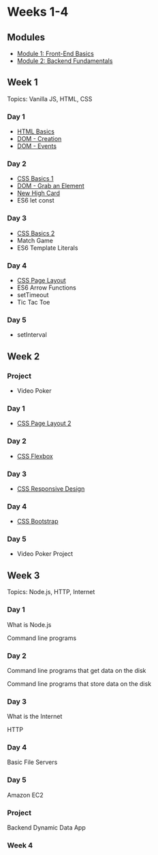 # Weeks 1-4

## Modules

* [Module 1: Front-End Basics](../module-1-front-end-basics/module-1-overview.md)
* [Module 2: Backend Fundamentals ](../module-2-back-end-basics/module-2-overview.md)

## Week 1

Topics: Vanilla JS, HTML, CSS

### Day 1

* [HTML Basics](../module-1-front-end-basics/html-and-css.md#free-code-camp-html)
* [DOM - Creation](../module-1-front-end-basics/dom-review/creating-elements.md)
* [DOM - Events](../module-1-front-end-basics/dom-review/events.md)

### Day 2

* [CSS Basics 1](../module-1-front-end-basics/html-and-css.md#free-code-camp-css)
* [DOM - Grab an Element](../module-1-front-end-basics/dom-review/events.md)
* [New High Card](../module-1-front-end-basics/new-high-card.md)
* ES6 let const

### Day 3

* [CSS Basics 2](../module-1-front-end-basics/html-and-css.md#free-code-camp-css)
* Match Game
* ES6 Template Literals

### Day 4

* [CSS Page Layout](../module-1-front-end-basics/html-and-css.md#css-web-page-layout)
* ES6 Arrow Functions
* setTimeout
* Tic Tac Toe

### Day 5

* setInterval

## Week 2

### Project

* Video Poker

### Day 1

* [CSS Page Layout 2](../module-1-front-end-basics/html-and-css.md#css-web-page-layout)

### Day 2

* [CSS Flexbox](../module-1-front-end-basics/html-and-css.md#flex-box)

### Day 3

* [CSS Responsive Design](../module-1-front-end-basics/html-and-css.md#responsive-pages)

### Day 4

* [CSS Bootstrap](../module-1-front-end-basics/html-and-css.md#bootstrap)

### Day 5

* Video Poker Project

## Week 3

Topics: Node.js, HTTP, Internet

### Day 1

What is Node.js

Command line programs

### Day 2

Command line programs that get data on the disk

Command line programs that store data on the disk

### Day 3

What is the Internet

HTTP

### Day 4

Basic File Servers

### Day 5

Amazon EC2

### Project

Backend Dynamic Data App

### Week 4

